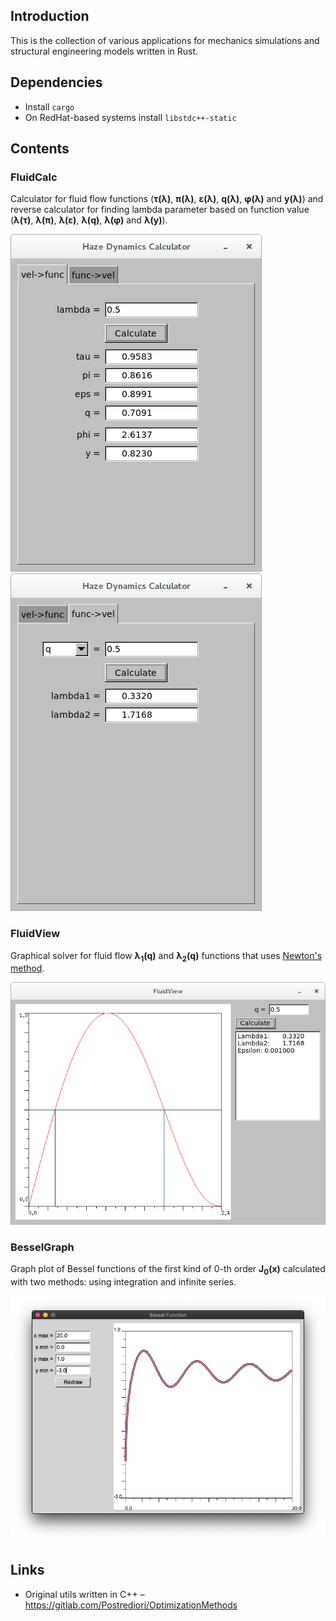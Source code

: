 ## Introduction

This is the collection of various applications for mechanics simulations and structural engineering models written in Rust. 

## Dependencies

* Install `cargo`
* On RedHat-based systems install `libstdc++-static`

## Contents

### FluidCalc

Calculator for fluid flow functions (**&tau;(&lambda;)**, **&pi;(&lambda;)**, **&epsilon;(&lambda;)**, **q(&lambda;)**, **&phi;(&lambda;)** and **y(&lambda;)**) and reverse calculator for finding lambda parameter based on function value (**&lambda;(&tau;)**, **&lambda;(&pi;)**, **&lambda;(&epsilon;)**, **&lambda;(q)**, **&lambda;(&phi;)** and **&lambda;(y)**).

![FluidCalc direct functions screenshot](images/fluidcalc_direct.png)&nbsp;![FluidCalc reverse functions screenshot](images/fluidcalc_reverse.png)

### FluidView

Graphical solver for fluid flow **&lambda;<sub>1</sub>(q)** and **&lambda;<sub>2</sub>(q)** functions that uses [Newton's method](https://en.wikipedia.org/wiki/Newton%27s_method).

![FluidView screenshot](images/fluidview.png)

### BesselGraph

Graph plot of Bessel functions of the first kind of 0-th order **J<sub>0</sub>(x)** calculated with two methods: using integration and infinite series.

![BesselGraph screenshot](images/besselgraph.png)

## Links

* Original utils written in C++ &ndash; https://gitlab.com/Postrediori/OptimizationMethods

